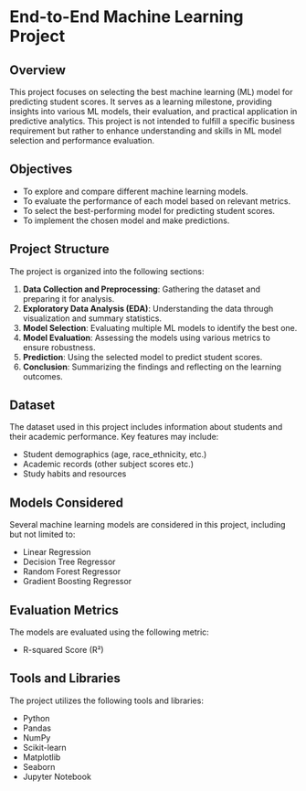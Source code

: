 # End-to-End Machine Learning Project

## Overview

This project focuses on selecting the best machine learning (ML) model for predicting student scores. It serves as a learning milestone, providing insights into various ML models, their evaluation, and practical application in predictive analytics. This project is not intended to fulfill a specific business requirement but rather to enhance understanding and skills in ML model selection and performance evaluation.

## Objectives

- To explore and compare different machine learning models.
- To evaluate the performance of each model based on relevant metrics.
- To select the best-performing model for predicting student scores.
- To implement the chosen model and make predictions.

## Project Structure

The project is organized into the following sections:

1. **Data Collection and Preprocessing**: Gathering the dataset and preparing it for analysis.
2. **Exploratory Data Analysis (EDA)**: Understanding the data through visualization and summary statistics.
3. **Model Selection**: Evaluating multiple ML models to identify the best one.
4. **Model Evaluation**: Assessing the models using various metrics to ensure robustness.
5. **Prediction**: Using the selected model to predict student scores.
6. **Conclusion**: Summarizing the findings and reflecting on the learning outcomes.

## Dataset

The dataset used in this project includes information about students and their academic performance. Key features may include:

- Student demographics (age, race_ethnicity, etc.)
- Academic records (other subject scores etc.)
- Study habits and resources

## Models Considered

Several machine learning models are considered in this project, including but not limited to:

- Linear Regression
- Decision Tree Regressor
- Random Forest Regressor
- Gradient Boosting Regressor

## Evaluation Metrics

The models are evaluated using the following metric:

- R-squared Score (R²)

## Tools and Libraries

The project utilizes the following tools and libraries:

- Python
- Pandas
- NumPy
- Scikit-learn
- Matplotlib
- Seaborn
- Jupyter Notebook
